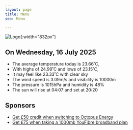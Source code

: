 ```yaml
---
layout: page
title: Menu
seo: Menu

---
```


![Logo](/images/logo.jpg){:width="832px"}

<!-- weather_marker starts -->
## On Wednesday, 16 July 2025

- The average temperature today is 23.66˚C,
- With highs of 24.99˚C and lows of 23.15˚C,
- It may feel like 23.33˚C with clear sky
- The wind speed is 3.09m/s and visibility is 10000m
- The pressure is 1015hPa and humidity is 48%
- The sun will rise at 04:07 and set at 20:20

<!-- weather_marker ends -->

## Sponsors

- [Get £50 credit when switching to Octopus Energy](https://bit.ly/3oD1nnS)
- [Get £75 when taking a 1000mb YouFibre broadband plan](https://aklam.io/91zWhU?)
